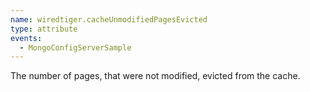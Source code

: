 ```yaml
---
name: wiredtiger.cacheUnmodifiedPagesEvicted
type: attribute
events:
  - MongoConfigServerSample
---
```


The number of pages, that were not modified, evicted from the cache.